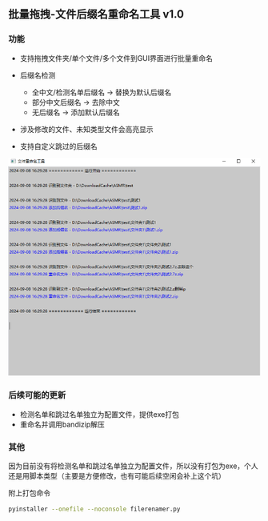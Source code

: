 ## 批量拖拽-文件后缀名重命名工具 v1.0

### 功能

+ 支持拖拽文件夹/单个文件/多个文件到GUI界面进行批量重命名
+ 后缀名检测
  + 全中文/检测名单后缀名 -> 替换为默认后缀名
  + 部分中文后缀名 -> 去除中文
  + 无后缀名 -> 添加默认后缀名

+ 涉及修改的文件、未知类型文件会高亮显示
+ 支持自定义跳过的后缀名

![image-20240908162937224](./img/0.png)



### 后续可能的更新

+ 检测名单和跳过名单独立为配置文件，提供exe打包
+ 重命名并调用bandizip解压



### 其他

因为目前没有将检测名单和跳过名单独立为配置文件，所以没有打包为exe，个人还是用脚本类型（主要是方便修改，也有可能后续空闲会补上这个坑）

附上打包命令

```bash
pyinstaller --onefile --noconsole filerenamer.py
```

